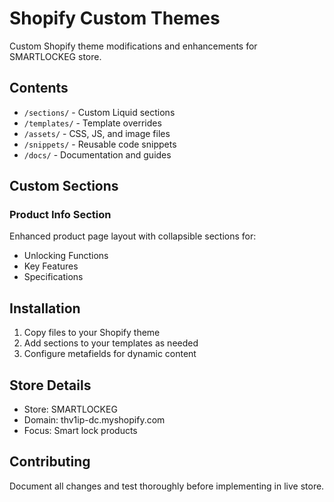 # Shopify Custom Themes

Custom Shopify theme modifications and enhancements for SMARTLOCKEG store.

## Contents

- `/sections/` - Custom Liquid sections
- `/templates/` - Template overrides
- `/assets/` - CSS, JS, and image files
- `/snippets/` - Reusable code snippets
- `/docs/` - Documentation and guides

## Custom Sections

### Product Info Section
Enhanced product page layout with collapsible sections for:
- Unlocking Functions
- Key Features
- Specifications

## Installation

1. Copy files to your Shopify theme
2. Add sections to your templates as needed
3. Configure metafields for dynamic content

## Store Details
- Store: SMARTLOCKEG
- Domain: thv1ip-dc.myshopify.com
- Focus: Smart lock products

## Contributing

Document all changes and test thoroughly before implementing in live store.
